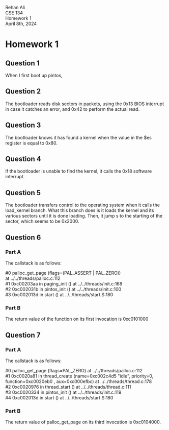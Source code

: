 Rehan Ali<br>
CSE 134<br>
Homework 1<br>
April 8th, 2024<br>
# Homework 1

## Question 1
When I first boot up pintos,

## Question 2

The bootloader reads disk sectors in packets, using the 0x13 BIOS interrupt in case it catches an error, and 0x42 to perform the actual read.

## Question 3

The bootloader knows it has found a kernel when the value in the $es register is equal to 0x80.

## Question 4

If the bootloader is unable to find the kernel, it calls the 0x18 software interrupt.

## Question 5

The bootloader transfers control to the operating system when it calls the load\_kernel branch. What this branch does is it loads the kernel and its various sectors until it is done loading. Then, it jump s to the starting of the sector, which seems to be 0x2000.

## Question 6
### Part A
The callstack is as follows:

\#0  palloc\_get\_page (flags=(PAL\_ASSERT | PAL\_ZERO))  
    at ../../threads/palloc.c:112  
\#1  0xc00203aa in paging\_init () at ../../threads/init.c:168  
\#2  0xc002031b in pintos\_init () at ../../threads/init.c:100  
\#3  0xc002013d in start () at ../../threads/start.S:180  

### Part B
The return value of the function on its first invocation is 0xc0101000
## Question 7

### Part A

The callstack is as follows:

\#0  palloc\_get\_page (flags=PAL\_ZERO) at ../../threads/palloc.c:112  
#1  0xc0020a81 in thread\_create (name=0xc002c4d5 "idle", priority=0,  
    function=0xc0020eb0 <idle>, aux=0xc000efbc) at ../../threads/thread.c:178  
#2  0xc0020976 in thread\_start () at ../../threads/thread.c:111  
#3  0xc0020334 in pintos\_init () at ../../threads/init.c:119  
#4  0xc002013d in start () at ../../threads/start.S:180  

### Part B

The return value of palloc\_get\_page on its third invocation is 0xc0104000.
